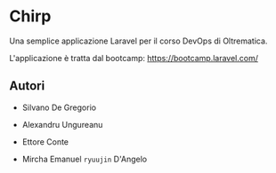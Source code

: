 # Chirp

Una semplice applicazione Laravel per il corso DevOps di Oltrematica.

L'applicazione è tratta dal bootcamp: https://bootcamp.laravel.com/

## Autori

- Silvano De Gregorio


- Alexandru Ungureanu
- Ettore Conte
- Mircha Emanuel `ryuujin` D'Angelo

